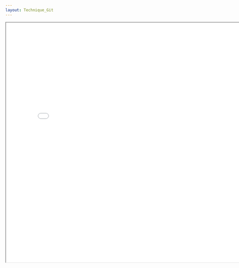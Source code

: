 ```yaml
---
layout: Technique_Git
---
```


<iframe src="/assets/Git.pdf" type="application/pdf" width="800" height="750"></iframe>

